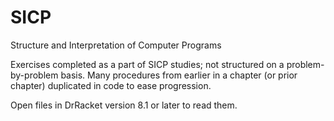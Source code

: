 # SICP
Structure and Interpretation of Computer Programs

Exercises completed as a part of SICP studies; not structured on a problem-by-problem basis. 
Many procedures from earlier in a chapter (or prior chapter) duplicated in code to ease progression.

Open files in DrRacket version 8.1 or later to read them.
